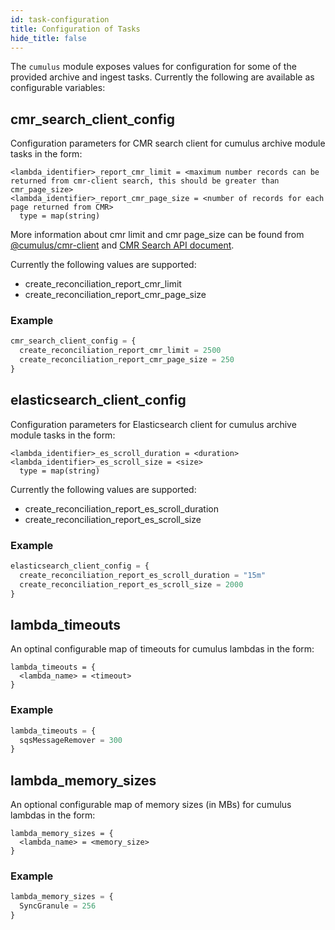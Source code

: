 ```yaml
---
id: task-configuration
title: Configuration of Tasks
hide_title: false
---
```


The `cumulus` module exposes values for configuration for some of the provided archive and ingest tasks.   Currently the following are available as configurable variables:

## cmr_search_client_config

Configuration parameters for CMR search client for cumulus archive module tasks in the form:

```hcl
<lambda_identifier>_report_cmr_limit = <maximum number records can be returned from cmr-client search, this should be greater than cmr_page_size>
<lambda_identifier>_report_cmr_page_size = <number of records for each page returned from CMR>
  type = map(string)
```

More information about cmr limit and cmr page_size can be found from [@cumulus/cmr-client](https://github.com/nasa/cumulus/blob/master/packages/cmr-client/src/searchConcept.ts) and [CMR Search API document](https://cmr.earthdata.nasa.gov/search/site/docs/search/api.html#query-parameters).

Currently the following values are supported:

- create_reconciliation_report_cmr_limit
- create_reconciliation_report_cmr_page_size

### Example

```tf
cmr_search_client_config = {
  create_reconciliation_report_cmr_limit = 2500
  create_reconciliation_report_cmr_page_size = 250
}
```

## elasticsearch_client_config

Configuration parameters for Elasticsearch client for cumulus archive module tasks in the form:

```hcl
<lambda_identifier>_es_scroll_duration = <duration>
<lambda_identifier>_es_scroll_size = <size>
  type = map(string)
```

Currently the following values are supported:

- create_reconciliation_report_es_scroll_duration
- create_reconciliation_report_es_scroll_size

### Example

```tf
elasticsearch_client_config = {
  create_reconciliation_report_es_scroll_duration = "15m"
  create_reconciliation_report_es_scroll_size = 2000
}
```

## lambda_timeouts

An optinal configurable map of timeouts for cumulus lambdas in the form:

```hcl
lambda_timeouts = {
  <lambda_name> = <timeout>
}
```

### Example

```tf
lambda_timeouts = {
  sqsMessageRemover = 300
}
```

## lambda_memory_sizes

An optional configurable map of memory sizes (in MBs) for cumulus lambdas in the form:

```hcl
lambda_memory_sizes = {
  <lambda_name> = <memory_size>
}
```

### Example

```tf
lambda_memory_sizes = {
  SyncGranule = 256
}
```
